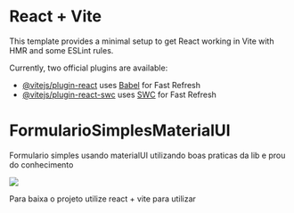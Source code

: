 # React + Vite

This template provides a minimal setup to get React working in Vite with HMR and some ESLint rules.

Currently, two official plugins are available:

- [@vitejs/plugin-react](https://github.com/vitejs/vite-plugin-react/blob/main/packages/plugin-react/README.md) uses [Babel](https://babeljs.io/) for Fast Refresh
- [@vitejs/plugin-react-swc](https://github.com/vitejs/vite-plugin-react-swc) uses [SWC](https://swc.rs/) for Fast Refresh
# FormularioSimplesMaterialUI

Formulario simples usando materialUI utilizando boas praticas da lib e prou do conhecimento

![
](<Captura de Tela (149).png>)

Para baixa o projeto utilize react + vite para utilizar

